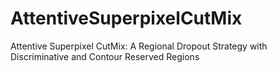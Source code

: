 # AttentiveSuperpixelCutMix
Attentive Superpixel CutMix: A Regional Dropout Strategy with Discriminative and Contour Reserved Regions
